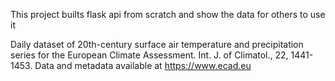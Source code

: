 This project builts flask api from scratch and show the data for others to use it 

Daily dataset of 20th-century surface
air temperature and precipitation series for the European Climate Assessment.
Int. J. of Climatol., 22, 1441-1453.
Data and metadata available at https://www.ecad.eu